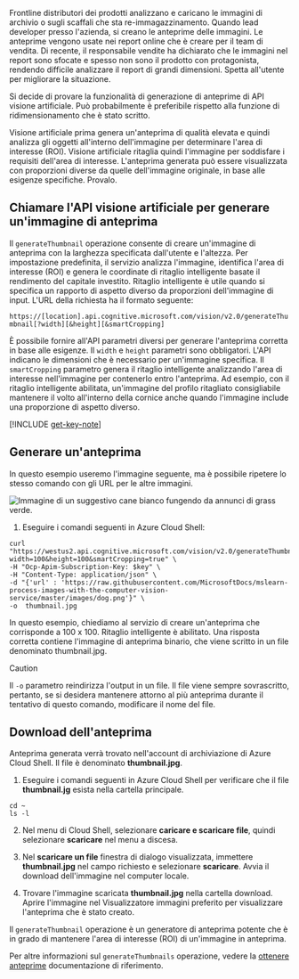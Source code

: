 Frontline distributori dei prodotti analizzano e caricano le immagini di archivio o sugli scaffali che sta re-immagazzinamento. Quando lead developer presso l'azienda, si creano le anteprime delle immagini. Le anteprime vengono usate nei report online che è creare per il team di vendita. Di recente, il responsabile vendite ha dichiarato che le immagini nel report sono sfocate e spesso non sono il prodotto con protagonista, rendendo difficile analizzare il report di grandi dimensioni. Spetta all'utente per migliorare la situazione.

Si decide di provare la funzionalità di generazione di anteprime di API visione artificiale. Può probabilmente è preferibile rispetto alla funzione di ridimensionamento che è stato scritto.

Visione artificiale prima genera un'anteprima di qualità elevata e quindi analizza gli oggetti all'interno dell'immagine per determinare l'area di interesse (ROI). Visione artificiale ritaglia quindi l'immagine per soddisfare i requisiti dell'area di interesse. L'anteprima generata può essere visualizzata con proporzioni diverse da quelle dell'immagine originale, in base alle esigenze specifiche. Provalo.

## <a name="calling-the-computer-vision-api-to-generate-a-thumbnail"></a>Chiamare l'API visione artificiale per generare un'immagine di anteprima

Il `generateThumbnail` operazione consente di creare un'immagine di anteprima con la larghezza specificata dall'utente e l'altezza. Per impostazione predefinita, il servizio analizza l'immagine, identifica l'area di interesse (ROI) e genera le coordinate di ritaglio intelligente basate il rendimento del capitale investito. Ritaglio intelligente è utile quando si specifica un rapporto di aspetto diverso da proporzioni dell'immagine di input. L'URL della richiesta ha il formato seguente:

`https://[location].api.cognitive.microsoft.com/vision/v2.0/generateThumbnail[?width][&height][&smartCropping]`

È possibile fornire all'API parametri diversi per generare l'anteprima corretta in base alle esigenze. Il `width` e `height` parametri sono obbligatori. L'API indicano le dimensioni che è necessario per un'immagine specifica. Il `smartCropping` parametro genera il ritaglio intelligente analizzando l'area di interesse nell'immagine per contenerlo entro l'anteprima. Ad esempio, con il ritaglio intelligente abilitata, un'immagine del profilo ritagliato consigliabile mantenere il volto all'interno della cornice anche quando l'immagine include una proporzione di aspetto diverso.

[!INCLUDE [get-key-note](./get-key.md)]

## <a name="generate-a-thumbnail"></a>Generare un'anteprima

In questo esempio useremo l'immagine seguente, ma è possibile ripetere lo stesso comando con gli URL per le altre immagini. 

![Immagine di un suggestivo cane bianco fungendo da annunci di grass verde.](../media/4-dog.png)

1. Eseguire i comandi seguenti in Azure Cloud Shell:

```azurecli
curl "https://westus2.api.cognitive.microsoft.com/vision/v2.0/generateThumbnail?width=100&height=100&smartCropping=true" \
-H "Ocp-Apim-Subscription-Key: $key" \
-H "Content-Type: application/json" \
-d "{'url' : 'https://raw.githubusercontent.com/MicrosoftDocs/mslearn-process-images-with-the-computer-vision-service/master/images/dog.png'}" \
-o  thumbnail.jpg
```

In questo esempio, chiediamo al servizio di creare un'anteprima che corrisponde a 100 x 100. Ritaglio intelligente è abilitato. Una risposta corretta contiene l'immagine di anteprima binario, che viene scritto in un file denominato thumbnail.jpg.  

> [!CAUTION]
> Il `-o` parametro reindirizza l'output in un file. Il file viene sempre sovrascritto, pertanto, se si desidera mantenere attorno al più anteprima durante il tentativo di questo comando, modificare il nome del file.

## <a name="downloading-the-thumbnail"></a>Download dell'anteprima

Anteprima generata verrà trovato nell'account di archiviazione di Azure Cloud Shell. Il file è denominato **thumbnail.jpg**. 

1. Eseguire i comandi seguenti in Azure Cloud Shell per verificare che il file **thumbnail.jg** esista nella cartella principale.

```azurecli
cd ~
ls -l
```
2. Nel menu di Cloud Shell, selezionare **caricare e scaricare file**, quindi selezionare **scaricare** nel menu a discesa.

3. Nel **scaricare un file** finestra di dialogo visualizzata, immettere **thumbnail.jpg** nel campo richiesto e selezionare **scaricare**. Avvia il download dell'immagine nel computer locale.

4. Trovare l'immagine scaricata **thumbnail.jpg** nella cartella download. Aprire l'immagine nel Visualizzatore immagini preferito per visualizzare l'anteprima che è stato creato.

Il `generateThumbnail` operazione è un generatore di anteprima potente che è in grado di mantenere l'area di interesse (ROI) di un'immagine in anteprima. 

Per altre informazioni sul `generateThumbnails` operazione, vedere la [ottenere anteprime](https://westus.dev.cognitive.microsoft.com/docs/services/5adf991815e1060e6355ad44/operations/56f91f2e778daf14a499e1fb) documentazione di riferimento.